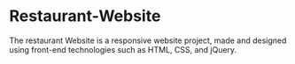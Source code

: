 # Restaurant-Website
The restaurant Website is a responsive website project, made and designed using front-end technologies such as HTML, CSS, and jQuery.
